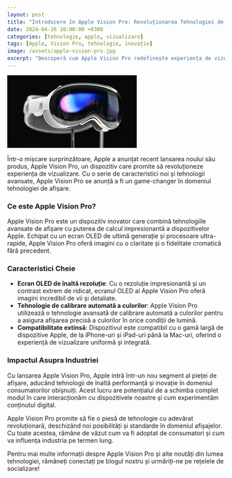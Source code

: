 ```yaml
---
layout: post
title: "Introducere în Apple Vision Pro: Revoluționarea Tehnologiei de Vizualizare"
date: 2024-04-26 10:00:00 +0300
categories: [tehnologie, apple, vizualizare]
tags: [Apple, Vision Pro, tehnologie, inovație]
image: /assets/apple-vision-pro.jpg
excerpt: "Descoperă cum Apple Vision Pro redefinește experiența de vizualizare și ce impact are asupra industriei."
---
```


![Apple Vision Pro](/assets/apple-vision-pro.jpg)

Într-o mișcare surprinzătoare, Apple a anunțat recent lansarea noului său produs, Apple Vision Pro, un dispozitiv care promite să revoluționeze experiența de vizualizare. Cu o serie de caracteristici noi și tehnologii avansate, Apple Vision Pro se anunță a fi un game-changer în domeniul tehnologiei de afișare.

### Ce este Apple Vision Pro?

Apple Vision Pro este un dispozitiv inovator care combină tehnologiile avansate de afișare cu puterea de calcul impresionantă a dispozitivelor Apple. Echipat cu un ecran OLED de ultimă generație și procesoare ultra-rapide, Apple Vision Pro oferă imagini cu o claritate și o fidelitate cromatică fără precedent.

### Caracteristici Cheie

- **Ecran OLED de înaltă rezoluție**: Cu o rezoluție impresionantă și un contrast extrem de ridicat, ecranul OLED al Apple Vision Pro oferă imagini incredibil de vii și detaliate.
- **Tehnologie de calibrare automată a culorilor**: Apple Vision Pro utilizează o tehnologie avansată de calibrare automată a culorilor pentru a asigura afișarea precisă a culorilor în orice condiții de lumină.
- **Compatibilitate extinsă**: Dispozitivul este compatibil cu o gamă largă de dispozitive Apple, de la iPhone-uri și iPad-uri până la Mac-uri, oferind o experiență de vizualizare uniformă și integrată.

### Impactul Asupra Industriei

Cu lansarea Apple Vision Pro, Apple intră într-un nou segment al pieței de afișare, aducând tehnologii de înaltă performanță și inovație în domeniul consumatorilor obișnuiți. Acest lucru are potențialul de a schimba complet modul în care interacționăm cu dispozitivele noastre și cum experimentăm conținutul digital.

Apple Vision Pro promite să fie o piesă de tehnologie cu adevărat revoluționară, deschizând noi posibilități și standarde în domeniul afișajelor. Cu toate acestea, rămâne de văzut cum va fi adoptat de consumatori și cum va influența industria pe termen lung.

Pentru mai multe informații despre Apple Vision Pro și alte noutăți din lumea tehnologiei, rămâneți conectați pe blogul nostru și urmăriți-ne pe rețelele de socializare!

